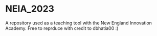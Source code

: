 # NEIA_2023

A repository used as a teaching tool with the New England Innovation Academy. Free to reprduce with credit to dbhatia00 :)
